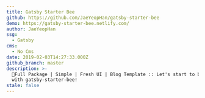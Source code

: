 ```yaml
---
title: Gatsby Starter Bee
github: https://github.com/JaeYeopHan/gatsby-starter-bee
demo: https://gatsby-starter-bee.netlify.com/
author: JaeYeopHan
ssg:
  - Gatsby
cms:
  - No Cms
date: 2019-02-03T14:27:33.000Z
github_branch: master
description: >-
  🐝Full Package | Simple | Fresh UI | Blog Template :: Let's start to blogging
  with gatsby-starter-bee!
stale: false
---
```

